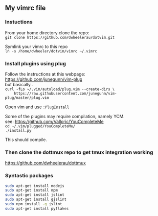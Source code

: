## My vimrc file
### Instuctions  
From your home directory clone the repo:  
`git clone https://github.com/dwheelerau/dotvim.git`  

Symlink your vimrc to this repo  
`ln -s /home/dwheeler/dotvim/vimrc ~/.vimrc`  

### Install plugins using plug  
Follow the instructions at this webpage:  
https://github.com/junegunn/vim-plug  
but basically..  
`curl -fLo ~/.vim/autoload/plug.vim --create-dirs \`  
`    https://raw.githubusercontent.com/junegunn/vim-plug/master/plug.vim`  

Open vim and use `:PlugInstall`  

Some of the plugins may require compilation, namely YCM.  
see: https://github.com/Valloric/YouCompleteMe  
`cd ~/.vim/plugged/YouCompleteMe/`  
`./install.py`  

This should compile.

### Then clone the dottmux repo to get tmux integration working  
https://github.com/dwheelerau/dottmux  

### Syntastic packages  
```bash
sudo apt-get install nodejs
sudo apt-get install npm
sudo apt-get install jslint
sudo apt-get install gjslint
sudo npm install -g jslint
sudo apt-get install pyflakes
```
